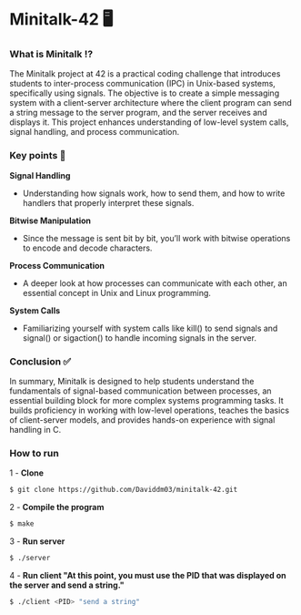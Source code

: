 # Minitalk-42 🖥
<h3>What is Minitalk ⁉️</h3>
The Minitalk project at 42 is a practical coding challenge that introduces students to inter-process communication (IPC) in Unix-based systems, specifically using signals. The objective is to create a simple messaging system with a client-server architecture where the client program can send a string message to the server program, and the server receives and displays it. This project enhances understanding of low-level system calls, signal handling, and process communication.

<h3>Key points 🔑</h3>

**Signal Handling**
- Understanding how signals work, how to send them, and how to write handlers that properly interpret these signals.

**Bitwise Manipulation**
- Since the message is sent bit by bit, you’ll work with bitwise operations to encode and decode characters.

**Process Communication**
- A deeper look at how processes can communicate with each other, an essential concept in Unix and Linux programming.

**System Calls** 
- Familiarizing yourself with system calls like kill() to send signals and signal() or sigaction() to handle incoming signals in the server.

<h3>Conclusion ✅</h3>
In summary, Minitalk is designed to help students understand the fundamentals of signal-based communication between processes, an essential building block for more complex systems programming tasks. It builds proficiency in working with low-level operations, teaches the basics of client-server models, and provides hands-on experience with signal handling in C.

<h3>How to run</h3>

1 - **Clone**
```bash
$ git clone https://github.com/Daviddm03/minitalk-42.git
```

2 - **Compile the program**
```bash
$ make
```

3 - **Run server**
```bash
$ ./server
```

4 - **Run client "At this point, you must use the PID that was displayed on the server and send a string."**
```bash
$ ./client <PID> "send a string"
```


